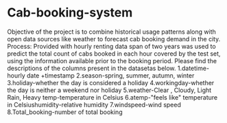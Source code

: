 # Cab-booking-system
Objective of the project is to combine historical usage patterns along with open data sources like weather to forecast cab booking demand in the city.
Process: Provided with hourly renting data span of two years was used to predict the total count of cabs booked in each hour covered by the test set, using the information available prior to the booking period. 
Please find the descriptions of the columns present in the datasetas below. 1.datetime-hourly date +timestamp 
2.season-spring, summer, autumn, winter 
3.holiday-whether the day is considered a holiday 
4.workingday-whether the day is neither a weekend nor holiday 
5.weather-Clear , Cloudy,  Light Rain, Heavy temp-temperature in Celsius 
6.atemp-"feels like" temperature in Celsiushumidity-relative humidity 
7.windspeed-wind speed 8.Total_booking-number of total booking

